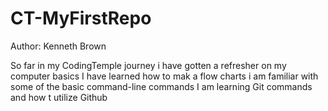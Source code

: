 # CT-MyFirstRepo

Author: Kenneth Brown

So far in my CodingTemple journey i have gotten a refresher on my computer basics
I have learned how to mak a flow charts
i am familiar with some of the basic command-line commands
I am learning Git commands and how t utilize Github
